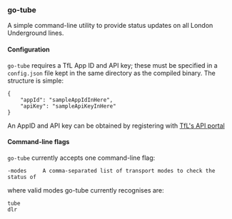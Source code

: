 ### go-tube
A simple command-line utility to provide status updates on all London Underground lines.
#### Configuration
`go-tube` requires a TfL App ID and API key; these must be specified in a `config.json` file kept in the same directory as the compiled binary. The structure is simple:

    {
        "appId": "sampleAppIdInHere",
        "apiKey": "sampleApiKeyInHere"
    }

An AppID and API key can be obtained by registering with [TfL's API portal](https://api-portal.tfl.gov.uk/)

#### Command-line flags
`go-tube` currently accepts one command-line flag:

    -modes     A comma-separated list of transport modes to check the status of

where valid modes go-tube currently recognises are:

    tube
    dlr
